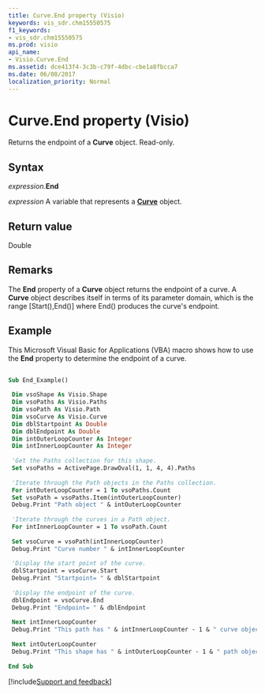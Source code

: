 ```yaml
---
title: Curve.End property (Visio)
keywords: vis_sdr.chm15550575
f1_keywords:
- vis_sdr.chm15550575
ms.prod: visio
api_name:
- Visio.Curve.End
ms.assetid: dce413f4-3c3b-c79f-4dbc-cbe1a8fbcca7
ms.date: 06/08/2017
localization_priority: Normal
---
```



# Curve.End property (Visio)

Returns the endpoint of a **Curve** object. Read-only.


## Syntax

_expression_.**End**

_expression_ A variable that represents a **[Curve](Visio.Curve.md)** object.


## Return value

Double


## Remarks

The **End** property of a **Curve** object returns the endpoint of a curve. A **Curve** object describes itself in terms of its parameter domain, which is the range [Start(),End()] where End() produces the curve's endpoint.


## Example

This Microsoft Visual Basic for Applications (VBA) macro shows how to use the **End** property to determine the endpoint of a curve.


```vb
 
Sub End_Example() 
 
 Dim vsoShape As Visio.Shape 
 Dim vsoPaths As Visio.Paths 
 Dim vsoPath As Visio.Path 
 Dim vsoCurve As Visio.Curve 
 Dim dblStartpoint As Double 
 Dim dblEndpoint As Double 
 Dim intOuterLoopCounter As Integer 
 Dim intInnerLoopCounter As Integer 
 
 'Get the Paths collection for this shape. 
 Set vsoPaths = ActivePage.DrawOval(1, 1, 4, 4).Paths 
 
 'Iterate through the Path objects in the Paths collection. 
 For intOuterLoopCounter = 1 To vsoPaths.Count 
 Set vsoPath = vsoPaths.Item(intOuterLoopCounter) 
 Debug.Print "Path object " & intOuterLoopCounter 
 
 'Iterate through the curves in a Path object. 
 For intInnerLoopCounter = 1 To vsoPath.Count 
 
 Set vsoCurve = vsoPath(intInnerLoopCounter) 
 Debug.Print "Curve number " & intInnerLoopCounter 
 
 'Display the start point of the curve. 
 dblStartpoint = vsoCurve.Start 
 Debug.Print "Startpoint= " & dblStartpoint 
 
 'Display the endpoint of the curve. 
 dblEndpoint = vsoCurve.End 
 Debug.Print "Endpoint= " & dblEndpoint 
 
 Next intInnerLoopCounter 
 Debug.Print "This path has " & intInnerLoopCounter - 1 & " curve object(s)." 
 
 Next intOuterLoopCounter 
 Debug.Print "This shape has " & intOuterLoopCounter - 1 & " path object(s)." 
 
End Sub
```

[!include[Support and feedback](~/includes/feedback-boilerplate.md)]